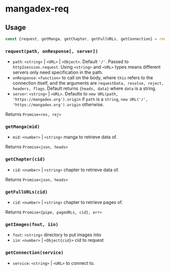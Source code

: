# mangadex-req

## Usage

```javascript
const {request, getManga, getChapter, getFullURLs, getConnection} = require('mangadex-req')
```

### `request(path, onResponse[, server])`

* `path`: `<string>` | `<URL>` | `<Object>`. Default `'/'`. Passed to `http2session.request`. Using `<string>` and `<URL>` types means different servers only need specification in the path.
* `onResponse`: `<function>` to call on the body, where `this` refers to the connection itself, and the arguments are `requestData, resolve, reject, headers, flags`. Default returns `{heads, data}` where `data` is a string.
* `server`: `<string>` | `<URL>`. Defaults to `new URL(path, 'https://mangadex.org').origin` if `path` is a `string`, `new URL('/', 'https://mangadex.org').origin` otherwise.

Returns `Promise<res, rej>`

### `getManga(mid)`

* `mid`: `<number>` | `<string>` manga to retrieve data of.

Returns `Promise<json, heads>`

### `getChapter(cid)`

* `cid`: `<number>` | `<string>` chapter to retrieve data of.

Returns `Promise<json, heads>`

### `getFullURLs(cid)`

* `cid`: `<number>` | `<string>` chapter to retrieve pages of.

Returns `Promise<{pipe, pageURLs, cid}, err>`

### `getImages(fout, iin)`

* `fout`: `<string>` directory to put images into
* `iin`: `<number>` | `<Object{cid}>` cid to request

### `getConnection(service)`

* `service`: `<string>` | `<URL>` to connect to.



